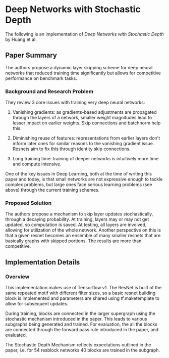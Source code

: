 # Deep Networks with Stochastic Depth

The following is an implementation of *Deep Networks with Stochastic Depth* by Huang et al. 

## Paper Summary
The authors propose a dynamic layer skipping scheme for deep neural networks that reduced training time significantly but
allows for competitive performance on benchmark tasks.

### Background and Research Problem
They review 3 core issues with training very deep neural networks:

1. Vanishing gradients: as gradients-based adjustments are propagated through the layers of a network, smaller weight magnitudes
   lead to lesser impact on earlier weights. Skip connections and batchnorm help this.

2. Diminishing reuse of features: representations from earlier layers don't inform later ones for similar reasons to the vanishing
   gradient issue. Resnets aim to fix this through identity skip connections.

3. Long training time: training of deeper networks is intuitively more time and compute intensive.

One of the key issues in Deep Learning, both at the time of writing this paper and today, is that small networks are not expressive
enough to tackle complex problems, but large ones face serious learning problems (see above) through the current training schemes.

### Proposed Solution

The authors propose a mechanism to skip layer updates stochastically, through a decaying probability. At training, layers may or may
not get updated, so computation is saved. At testing, all layers are involved, allowing for utilization of the whole network. Another 
perspective on this is that a given resnet becomes an ensemble of many smaller resnets that are basically graphs with skipped portions.
The results are more than competitive. 

## Implementation Details

### Overview
This implementation makes use of Tensorflow v1. The ResNet is built of the same repeated motif with different filter sizes, so a basic resnet
building block is implemented and parameters are shared using tf.maketemplate to allow for subsequent updates. 

During training, blocks are connected in the larger supergraph using the stochastic mechanism introduced in the paper. This leads to various
subgraphs being generated and trained. For evaluation, the all the blocks are connected through the forward pass rule introduced in the paper, 
and evaluated.

The Stochastic Depth Mechanism reflects expectations outlined in the paper, i.e. for 54 resblock networks 40 blocks are trained in the subgraph. 
